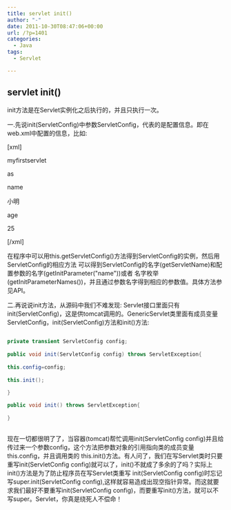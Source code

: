 ```yaml
---
title: servlet init()
author: "-"
date: 2011-10-30T08:47:06+00:00
url: /?p=1401
categories:
  - Java
tags:
  - Servlet

---
```

## servlet init()
init方法是在Servlet实例化之后执行的，并且只执行一次。
  
一.先说init(ServletConfig)中参数ServletConfig，代表的是配置信息。即在web.xml中配置的信息，比如: 
  
[xml]
  
<servlet>
    
<servlet-name>myfirstservlet</servlet-name>
    
<servlet-class>as</servlet-class>
    
<init-param>
      
<param-name>name</param-name>
      
<param-value>小明</param-value>
    
</init-param>
    
<init-param>
      
<param-name>age</param-name>
      
<param-value>25</param-value>
    
</init-param>
  
</servlet>
  
[/xml]
     
在程序中可以用this.getServletConfig()方法得到ServletConfig的实例，然后用ServletConfig的相应方法 可以得到ServletConfig的名字(getServletName)和配置参数的名字(getInitParameter("name"))或者 名字枚举(getInitParameterNames())，并且通过参数名字得到相应的参数值。具体方法参见API。

二.再说说init方法，从源码中我们不难发现: Servlet接口里面只有init(ServletConfig)，这是供tomcat调用的。GenericServlet类里面有成员变量ServletConfig，init(ServletConfig)方法和init()方法: 
  
```java
  
private transient ServletConfig config;
  
public void init(ServletConfig config) throws ServletException{
   
this.config=config;
   
this.init();
   
}

public void init() throws ServletException{
  
}
  
```
  
现在一切都很明了了，当容器(tomcat)帮忙调用init(ServletConfig config)并且给传过来一个参数config，这个方法把参数对象的引用指向类的成员变量this.config，并且调用类的 this.init()方法。有人问了，我们在写Servlet类时只要重写init(ServletConfig config)就可以了，init()不就成了多余的了吗？实际上init()方法是为了防止程序员在写Servlet类重写 init(ServletConfig config)时忘记写super.init(ServletConfig config),这样就容易造成出现空指针异常。而这就要求我们最好不要重写init(ServletConfig config)，而要重写init()方法，就可以不写super。Servlet，你真是绕死人不偿命！